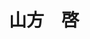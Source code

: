 ---
title: "山方　啓"
draft: false

# Job rank 職階
rank: "教授" # 教授 | 准教授 | 助教 | ...

# Laboratory group
la_group: "分子化学" # 分子化学 | 物質化学 | 反応化学

# Laboratory
laboratory: "表面物理化学研究室"

# page title background image
bg_image: "images/banner/bg1.jpg"

# meta description ~100 letters in Japanese
description : "太陽光を用いて水から水素を製造できる光触媒や低コスト有機太陽電池、発光素子などのメカニズムを解明し、より性能を高める研究を行っています。最新の分光分析技術を武器にして、素材が有する未知の物性を発掘し、それを上手く活用することが重要であると考えています。"

# teacher portrait
image: "images/faculty/anonymous.png"

# course 今のところ不使用
# course: ["分子化学"]
# biography or slogan
# bio: "京都府出身、理論物理化学部屋。"

# interest
interest: ["表面分光学", "光触媒", "太陽電池"]

# achievements
achievements:
- icon: ti-id-badge
  link: https://researcherid.com/rid/I-6260-2013
  name: ResearcherID I-6260-2013
- icon: ti-id-badge
  link: https://orcid.org/0000-0003-3179-7588
  name: ORCID 0000-0003-3179-7588
- icon: ti-google
  link: https://scholar.google.co.jp/citations?user=-qC_RwEAAAAJ
  name: Scholar -qC_RwEAAAAJ


# contact info
contact:
- icon: ti-email
  link: mailto:yamakata@okayama-u.ac.jp
  name: yamakata@okayama-u.ac.jp


- name : "表面物理化学研究室"
  icon : "ti-world" # icon pack : https://themify.me/themify-icons
  link : "https://okadaichem.jp/surface/"

- name : "700-8530 岡山県岡山市津島中3－1－1 理学部本館A320室"
  icon : "ti-location-pin" # icon pack : https://themify.me/themify-icons
  link : "#"

# type
type: "faculty"
---